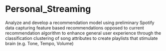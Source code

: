 # Personal_Streaming
Analyze and develop a recommendation model using preliminary Spotify data capturing feature based recommendations opposed to current recommendation algorithm to enhance general user experience through the classification clustering of song attributes to create playlists that stimulate brain (e.g. Tone, Tempo, Volume)
